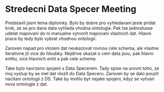 # Stredecni Data Specer Meeting

Predstavil jsem tema diplomky. Bylo by dobre pro vyhledavani jeste pridat krok, ze se pro dana data vyhleda vhodna ontologie. Pak lze jednodusse udelat mapovani do ni manualne vytvorit mapovani vlastnich dat. Hlavni prace by tedy bylo vybrat vhodnou ontologii.

Zaroven napad pro vlozeni dat neukazovat rovnou cele schema, ale vlastne iterativne jit vice do hloubky. Nejdrive ukazat o cem data jsou, pak hlavni entitu, vice hlavnich entit a pak cele schema.

Take bylo navrzeno spojeni s Data Specerem. Tady spise na urovni toho, ze muj vystup by se mel dat vlozit do Data Speceru. Zaroven by se dalo pouzit nacitani ontologii z DS. Take by mohlo byt nejake spojeni, kdyz se vytvari nova ontologie z dat.
